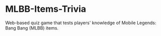 # MLBB-Items-Trivia
Web-based quiz game that tests players' knowledge of Mobile Legends: Bang Bang (MLBB) items.
